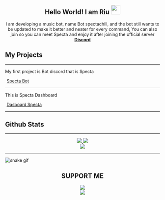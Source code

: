 <h2 align="center">
  Hello World! I am <strong>Riu</strong> <img src="https://raw.githubusercontent.com/MartinHeinz/MartinHeinz/master/wave.gif" width="30px">
</h2>
<p align="center">
  I am developing a music bot, name Bot spectachill, and the bot still wants to be updated to make it better and neater for every command, You can also join so you can meet Specta and enjoy it after joining the official server <strong> <a href="https://discord.gg/kQujhRTdu6">Discord</a></strong>
</br>

## My Projects

<hr/>
<p align="center">
<p style="color: var(--secondary-text-color);">My first project is Bot discord that is Specta</p>
        <div class="tada animated"><div role="group" class="btn-group">    <a href="https://github.com/Riudev/SpectaV2" class="btn btn-primary shadow-none" type="button" style="margin: 5px;background-color: var(--main-color);border-color: var(--main-color);border-radius: 10px;">Specta Bot</a>
<hr/>
<p style="color: var(--secondary-text-color);">This is Specta Dashboard</p>
        <div class="tada animated"><div role="group" class="btn-group">    <a href="https://github.com/Riudev/SpectaV2" class="btn btn-primary shadow-none" type="button" style="margin: 5px;background-color: var(--main-color);border-color: var(--main-color);border-radius: 10px;">Dasboard Specta</a>
<hr/>

## Github Stats  

<hr/>
<p align="center">
    <a href="https://github.com/Riudev/">
        <img src="https://github-readme-streak-stats.herokuapp.com?user=Riudev&hide_border=true&background=0D1117&currStreakLabel=FFFFFF&sideLabels=FFFFFF&currStreakNum=FFFFFF&dates=FFFFFF&sideNums=FFFFFF&fire=f04848&ring=f04848&stroke=FFFFFFFF)](https://git.io/streak-stats" />
  </a> 
  <a href="https://github.com/Riudev/">
        <img src="https://github-readme-stats.vercel.app/api?username=Riudev&show_icons=true&theme=gruvbox" />
  </a> 
<br>
<a href="https://github.com/Riudev">
        <img src="https://github-readme-stats.vercel.app/api/top-langs/?username=Riudev&theme=gruvbox&langs_count=8&layout=compact" />
  </a>
</p>

 <hr/>
   
![snake gif](https://raw.githubusercontent.com/navaneethkm004/navaneethkm004/navaneethkm004-patch-2/snek.svg)
<div align="center">
  
## SUPPORT ME

<div align="center">
            <a href="https://www.buymeacoffee.com/spectachill" target="_blank" style="display: inline-block;">
                <img src="https://img.shields.io/badge/Donate-Buy%20Me%20A%20Coffee-orange.svg?style=flat-square" align="center"/></a></div><img src="https://komarev.com/ghpvc/?username=Riudev&&style=flat-square" align="center" />
</div> 
